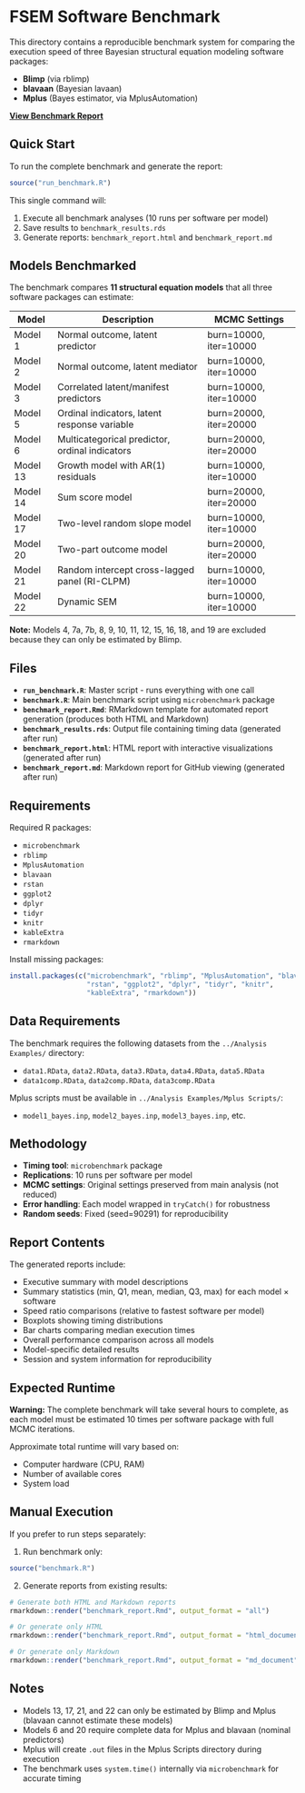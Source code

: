 # FSEM Software Benchmark

This directory contains a reproducible benchmark system for comparing the execution speed of three Bayesian structural equation modeling software packages:

- **Blimp** (via rblimp)
- **blavaan** (Bayesian lavaan)
- **Mplus** (Bayes estimator, via MplusAutomation)

**[View Benchmark Report](benchmark_report.md)**

## Quick Start

To run the complete benchmark and generate the report:

```r
source("run_benchmark.R")
```

This single command will:
1. Execute all benchmark analyses (10 runs per software per model)
2. Save results to `benchmark_results.rds`
3. Generate reports: `benchmark_report.html` and `benchmark_report.md`

## Models Benchmarked

The benchmark compares **11 structural equation models** that all three software packages can estimate:

| Model | Description | MCMC Settings |
|-------|-------------|---------------|
| Model 1 | Normal outcome, latent predictor | burn=10000, iter=10000 |
| Model 2 | Normal outcome, latent mediator | burn=10000, iter=10000 |
| Model 3 | Correlated latent/manifest predictors | burn=10000, iter=10000 |
| Model 5 | Ordinal indicators, latent response variable | burn=20000, iter=20000 |
| Model 6 | Multicategorical predictor, ordinal indicators | burn=20000, iter=20000 |
| Model 13 | Growth model with AR(1) residuals | burn=10000, iter=10000 |
| Model 14 | Sum score model | burn=20000, iter=20000 |
| Model 17 | Two-level random slope model | burn=10000, iter=10000 |
| Model 20 | Two-part outcome model | burn=20000, iter=20000 |
| Model 21 | Random intercept cross-lagged panel (RI-CLPM) | burn=10000, iter=10000 |
| Model 22 | Dynamic SEM | burn=10000, iter=10000 |

**Note:** Models 4, 7a, 7b, 8, 9, 10, 11, 12, 15, 16, 18, and 19 are excluded because they can only be estimated by Blimp.

## Files

- **`run_benchmark.R`**: Master script - runs everything with one call
- **`benchmark.R`**: Main benchmark script using `microbenchmark` package
- **`benchmark_report.Rmd`**: RMarkdown template for automated report generation (produces both HTML and Markdown)
- **`benchmark_results.rds`**: Output file containing timing data (generated after run)
- **`benchmark_report.html`**: HTML report with interactive visualizations (generated after run)
- **`benchmark_report.md`**: Markdown report for GitHub viewing (generated after run)

## Requirements

Required R packages:
- `microbenchmark`
- `rblimp`
- `MplusAutomation`
- `blavaan`
- `rstan`
- `ggplot2`
- `dplyr`
- `tidyr`
- `knitr`
- `kableExtra`
- `rmarkdown`

Install missing packages:
```r
install.packages(c("microbenchmark", "rblimp", "MplusAutomation", "blavaan",
                   "rstan", "ggplot2", "dplyr", "tidyr", "knitr",
                   "kableExtra", "rmarkdown"))
```

## Data Requirements

The benchmark requires the following datasets from the `../Analysis Examples/` directory:
- `data1.RData`, `data2.RData`, `data3.RData`, `data4.RData`, `data5.RData`
- `data1comp.RData`, `data2comp.RData`, `data3comp.RData`

Mplus scripts must be available in `../Analysis Examples/Mplus Scripts/`:
- `model1_bayes.inp`, `model2_bayes.inp`, `model3_bayes.inp`, etc.

## Methodology

- **Timing tool**: `microbenchmark` package
- **Replications**: 10 runs per software per model
- **MCMC settings**: Original settings preserved from main analysis (not reduced)
- **Error handling**: Each model wrapped in `tryCatch()` for robustness
- **Random seeds**: Fixed (seed=90291) for reproducibility

## Report Contents

The generated reports include:
- Executive summary with model descriptions
- Summary statistics (min, Q1, mean, median, Q3, max) for each model × software
- Speed ratio comparisons (relative to fastest software per model)
- Boxplots showing timing distributions
- Bar charts comparing median execution times
- Overall performance comparison across all models
- Model-specific detailed results
- Session and system information for reproducibility

## Expected Runtime

**Warning:** The complete benchmark will take several hours to complete, as each model must be estimated 10 times per software package with full MCMC iterations.

Approximate total runtime will vary based on:
- Computer hardware (CPU, RAM)
- Number of available cores
- System load

## Manual Execution

If you prefer to run steps separately:

1. Run benchmark only:
```r
source("benchmark.R")
```

2. Generate reports from existing results:
```r
# Generate both HTML and Markdown reports
rmarkdown::render("benchmark_report.Rmd", output_format = "all")

# Or generate only HTML
rmarkdown::render("benchmark_report.Rmd", output_format = "html_document")

# Or generate only Markdown
rmarkdown::render("benchmark_report.Rmd", output_format = "md_document")
```

## Notes

- Models 13, 17, 21, and 22 can only be estimated by Blimp and Mplus (blavaan cannot estimate these models)
- Models 6 and 20 require complete data for Mplus and blavaan (nominal predictors)
- Mplus will create `.out` files in the Mplus Scripts directory during execution
- The benchmark uses `system.time()` internally via `microbenchmark` for accurate timing

